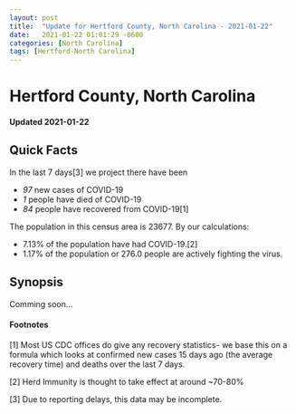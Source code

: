 ```yaml
---
layout: post
title:  "Update for Hertford County, North Carolina - 2021-01-22"
date:   2021-01-22 01:01:29 -0600
categories: [North Carolina]
tags: [Hertford-North Carolina]
---
```


# Hertford County, North Carolina
#### Updated 2021-01-22

## Quick Facts

In the last 7 days[3] we project there have been
- *97* new cases of COVID-19
- *1* people have died of COVID-19
- *84* people have recovered from COVID-19[1]

The population in this census area is 23677. By our calculations:
- 7.13% of the population have had COVID-19.[2]
- 1.17% of the population or 276.0 people are actively fighting the virus.

## Synopsis

Comming soon...


#### Footnotes

[1] Most US CDC offices do give any recovery statistics- we base this on a formula which looks at confirmed new cases
15 days ago (the average recovery time) and deaths over the last 7 days.

[2] Herd Immunity is thought to take effect at around ~70-80%

[3] Due to reporting delays, this data may be incomplete.
 
    